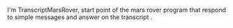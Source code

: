 I'm TranscriptMarsRover, start point of the mars rover program that respond to simple messages and answer on the transcript .